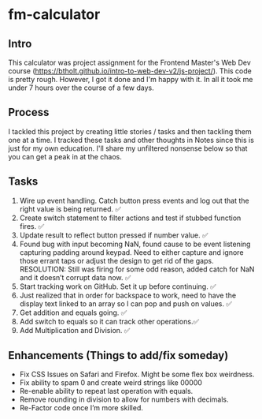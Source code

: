 # fm-calculator

## Intro
This calculator was project assignment for the Frontend Master's Web Dev course (https://btholt.github.io/intro-to-web-dev-v2/js-project/). This code is pretty rough. However, I got it done and I'm happy with it. In all it took me under 7 hours over the course of a few days.

## Process
I tackled this project by creating little stories / tasks and then tackling them one at a time. I tracked these tasks and other thoughts in Notes since this is just for my own education. I'll share my unfiltered nonsense below so that you can get a peak in at the chaos.

## Tasks
1. Wire up event handling. Catch button press events and log out that the right value is being returned. ✅
2. Create switch statement to filter actions and test if stubbed function fires. ✅
3. Update result to reflect button pressed if number value. ✅
4. Found bug with input becoming NaN, found cause to be event listening capturing padding around keypad. Need to either capture and ignore those errant taps or adjust the design to get rid of the gaps. RESOLUTION: Still was firing for some odd reason, added catch for NaN and it doesn’t corrupt data now. ✅
5. Start tracking work on GitHub. Set it up before continuing. ✅
6. Just realized that in order for backspace to work, need to have the display text linked to an array so I can pop and push on values. ✅
7. Get addition and equals going. ✅
8. Add switch to equals so it can track other operations.✅
9. Add Multiplication and Division. ✅

## Enhancements (Things to add/fix someday)
- Fix CSS Issues on Safari and Firefox. Might be some flex box weirdness.
- Fix ability to spam 0 and create weird strings like 00000
- Re-enable ability to repeat last operation with equals.
- Remove rounding in division to allow for numbers with decimals.
- Re-Factor code once I’m more skilled.
